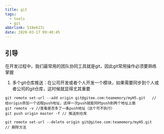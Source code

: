 ```yaml
---
title: git
tags:
  - tools
  - git
abbrlink: 518e617c
date: 2020-03-17 09:48:45
---
```

## 引导
在开发过程中，我们最常用的团队协同工具就是git，因此git常用操作必须要熟练掌握

1. 多个git仓库推送：在公司开发或者个人开发一个模块，如果需要同步到个人或者公司的git仓库，这时候就显得尤其重要
```shell
git remote set-url --add origin git@gitee.com:teamemory/myH5.git   //给origin添加一个远程push地址，这样一次push就能同时push到两个地址上面
git remote -v //查看是否多了一条push地址（这个可不执行）
git push origin master -f // 推送到仓库

git remote set-url --delete origin git@gitee.com:teamemory/myH5.git   // 删除方法
```


